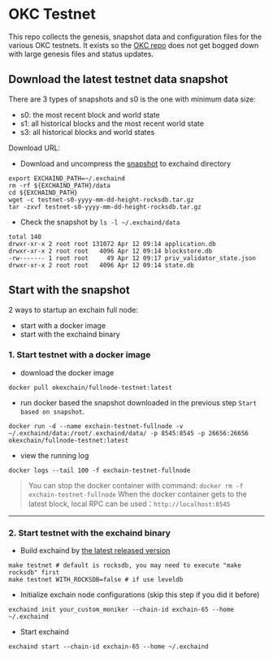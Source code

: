# OKC Testnet

This repo collects the genesis, snapshot data and configuration files for the various OKC
testnets. It exists so the [OKC repo](https://github.com/okex/exchain)
does not get bogged down with large genesis files and status updates.

## Download the latest testnet data snapshot

There are 3 types of snapshots and s0 is the one with minimum data size:
- s0: the most recent block and world state
- s1: all historical blocks and the most recent world state
- s3: all historical blocks and world states

Download URL:  
- Download and uncompress the [snapshot](https://static.okex.org/cdn/oec/snapshot/index.html) to exchaind directory
```
export EXCHAIND_PATH=~/.exchaind
rm -rf ${EXCHAIND_PATH}/data
cd ${EXCHAIND_PATH}
wget -c testnet-s0-yyyy-mm-dd-height-rocksdb.tar.gz
tar -zxvf testnet-s0-yyyy-mm-dd-height-rocksdb.tar.gz
```

- Check the snapshot by `ls -l ~/.exchaind/data`
```
total 140
drwxr-xr-x 2 root root 131072 Apr 12 09:14 application.db
drwxr-xr-x 2 root root   4096 Apr 12 09:14 blockstore.db
-rw------- 1 root root     49 Apr 12 09:17 priv_validator_state.json
drwxr-xr-x 2 root root   4096 Apr 12 09:14 state.db
```

## Start with the snapshot
2 ways to startup an exchain full node: 
- start with a docker image
- start with the exchaind binary

### 1. Start testnet with a docker image
- download the docker image
```
docker pull okexchain/fullnode-testnet:latest
```

- run docker based the snapshot downloaded in the previous step `Start based on snapshot`.
```
docker run -d --name exchain-testnet-fullnode -v ~/.exchaind/data:/root/.exchaind/data/ -p 8545:8545 -p 26656:26656 okexchain/fullnode-testnet:latest
```

- view the running log
```
docker logs --tail 100 -f exchain-testnet-fullnode
```

> You can stop the docker container with command: `docker rm -f exchain-testnet-fullnode`
When the docker container gets to the latest block, local RPC can be used：`http://localhost:8545`

___
### 2. Start testnet with the exchaind binary

- Build exchaind by [the latest released version](https://github.com/okex/exchain/releases)
```
make testnet # default is rocksdb, you may need to execute "make rocksdb" first
make testnet WITH_ROCKSDB=false # if use leveldb
```

- Initialize exchain node configurations (skip this step if you did it before)
```shell script
exchaind init your_custom_moniker --chain-id exchain-65 --home ~/.exchaind
````

- Start exchaind
```shell script
exchaind start --chain-id exchain-65 --home ~/.exchaind
```






